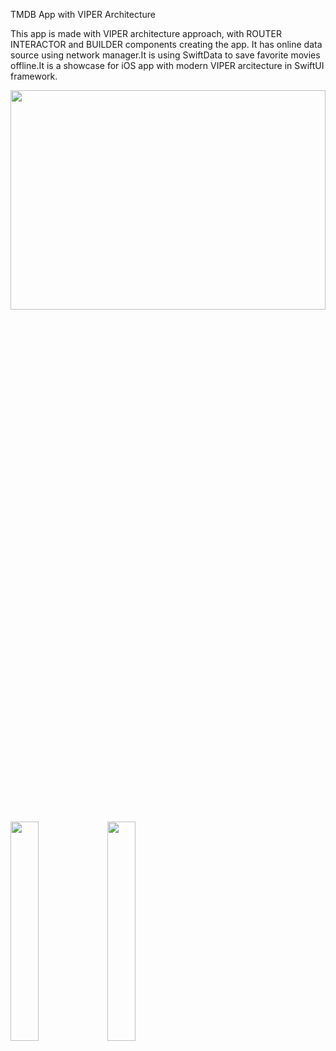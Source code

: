 TMDB App with VIPER Architecture

This app is made with VIPER architecture approach, with ROUTER INTERACTOR and BUILDER components creating the app. It has online data source using network manager.It is using SwiftData to save favorite movies offline.It is a showcase for iOS app with modern VIPER arcitecture in SwiftUI framework.

<img src="https://github.com/user-attachments/assets/092accf2-ab58-43a6-a3f3-643208bb5d06" width="100%" height="30%">
<img src="https://github.com/user-attachments/assets/7baf96d8-8027-4b89-9a3e-b59e1a9c3e9a" width="30%" height="30%">
<img src="https://github.com/user-attachments/assets/ec9acba4-34f3-4aad-9353-1fcaa9865696" width="30%" height="30%">
